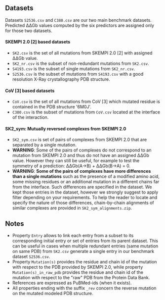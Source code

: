 
## Datasets

Datasets `S2536.csv` and `C380.csv` are our two main benchmark datasets. Predicted ΔΔGb values computed by the six predictors are assigned only for those two datasets.

#### SKEMPI 2.0 [2] based datasets
- `SK2.csv` is the set of all mutations from SKEMPI 2.0 [2] with assigned ΔΔGb value.
- `SK2_nr.csv` is the subset of non-redundant mutations from `SK2.csv`.
- `S4193.csv` is the subset of single mutations from `SK2_nr.csv`.
- `S2536.csv` is the subset of mutations from `S4193.csv` with a good resolution X-Ray crystallography PDB structure.

#### CoV [3] based datasets
- `CoV.csv` is the set of all mutations from CoV [3] which mutated residue is contained in the PDB structure '6M0J'.
- `C380.csv` is the subset of mutations from `CoV.csv` located at the interface of the interaction.

#### SK2_sym: Mutually reversed complexes from SKEMPI 2.0
- `SK2_sym.csv` is set of pairs of complexes from SKEMPI 2.0 that are separated by a single mutation.  
- **WARNING**: Some of the pairs of complexes do not correspond to an mutation from SKEMPI 2.0 and thus do not have an assigned ΔΔGb value. However they can still be useful, for example to test the symmetry of a prediction: ΔΔGb(A->B) + ΔΔGb(B->A) = 0.
- **WARNING**: **Some of the pairs of complexes have more differences than a single mutations** such as the presence of a modified amino acid, some missing residues or an additional mutation in a different chains far from the interface. Such differences are specified in the dataset.
We kept those entries in the dataset, however we strongly suggest to apply filter depending on your requirements. To help the reader to locate and specify the nature of those differences, chain-by-chain alignments of similar complexes are provided in `SK2_sym_alignments.zip`.

## Notes
- Property `Entry` allows to link each entry from a subset to its corresponding initial entry or set of entries from its parent dataset. This can be useful in cases when multiple redundant entries (same mutation on same PDB) from `SK2.csv` generate a single entry in our benchmark dataset `S2536.csv`.
- Property `Mutation(s)` provides the residue and chain id of the mutation with respect to the PDB provided by SKEMPI 2.0, while property `Mutation(s)_in_raw_pdb` provides the residue and chain id of the mutation with respect to the "raw" PDB from the Protein Data Bank.
- References are expressed as PuBMed-ids (when it exists).
- All properties ending with the suffix `_rev` concern the reverse mutation on the mutated modeled PDB structure.
